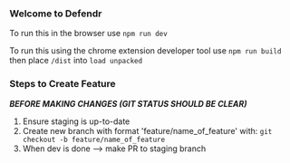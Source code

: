 ### Welcome to Defendr

To run this in the browser use `npm run dev`

To run this using the chrome extension developer tool use `npm run build` then place `/dist` into `load unpacked`

### Steps to Create Feature

***BEFORE MAKING CHANGES (GIT STATUS SHOULD BE CLEAR)***
1. Ensure staging is up-to-date
2. Create new branch with format 'feature/name_of_feature' with: `git checkout -b feature/name_of_feature`
3. When dev is done --> make PR to staging branch
